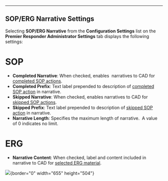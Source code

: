   --------------------------------
  **SOP/ERG Narrative Settings**
  --------------------------------

Selecting **SOP/ERG Narrative** from the **Configuration Settings** list
on the **Premier Responder Administrator Settings** tab displays the
following settings:

# SOP

-   **Completed Narrative**: When checked, enables  narratives to CAD
    for [completed SOP actions](Standard%20Operating%20Procedure.htm).
-   **Completed Prefix**: Text label prepended to description of
    [completed SOP action](Standard%20Operating%20Procedure.htm) in
    narrative.
-   **Skipped Narrative**: When checked, enables narratives to CAD for
    [skipped SOP actions](Standard%20Operating%20Procedure.htm).
-   **Skipped Prefix**: Text label prepended to description of [skipped
    SOP action](Standard%20Operating%20Procedure.htm) in narrative.
-   **Narrative Length**: Specifies the maximum length of narrative.  A
    value of 0 indicates no limit.

# ERG

-   **Narrative Content**: When checked, label and content included in
    narrative to CAD for [selected ERG
    material](NAERG%20Guide%20Book.htm).

![](SOP-ERG%20Narrative%20Settings_files/image001.png){border="0"
width="655" height="504"}
